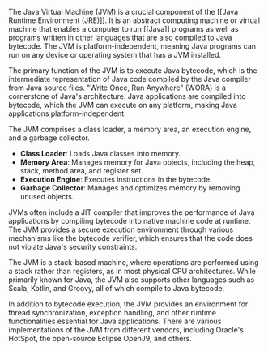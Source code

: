 The Java Virtual Machine (JVM) is a crucial component of the [[Java Runtime Environment (JRE)]]. It is an abstract computing machine or virtual machine that enables a computer to run [[Java]] programs as well as programs written in other languages that are also compiled to Java bytecode. The JVM is platform-independent, meaning Java programs can run on any device or operating system that has a JVM installed.

The primary function of the JVM is to execute Java bytecode, which is the intermediate representation of Java code compiled by the Java compiler from Java source files. "Write Once, Run Anywhere" (WORA) is a cornerstone of Java's architecture. Java applications are compiled into bytecode, which the JVM can execute on any platform, making Java applications platform-independent.

The JVM comprises a class loader, a memory area, an execution engine, and a garbage collector.

- **Class Loader**: Loads Java classes into memory.
- **Memory Area**: Manages memory for Java objects, including the heap, stack, method area, and register set.
- **Execution Engine**: Executes instructions in the bytecode.
- **Garbage Collector**: Manages and optimizes memory by removing unused objects.

JVMs often include a JIT compiler that improves the performance of Java applications by compiling bytecode into native machine code at runtime. The JVM provides a secure execution environment through various mechanisms like the bytecode verifier, which ensures that the code does not violate Java's security constraints.

The JVM is a stack-based machine, where operations are performed using a stack rather than registers, as in most physical CPU architectures. While primarily known for Java, the JVM also supports other languages such as Scala, Kotlin, and Groovy, all of which compile to Java bytecode.

In addition to bytecode execution, the JVM provides an environment for thread synchronization, exception handling, and other runtime functionalities essential for Java applications. There are various implementations of the JVM from different vendors, including Oracle's HotSpot, the open-source Eclipse OpenJ9, and others.